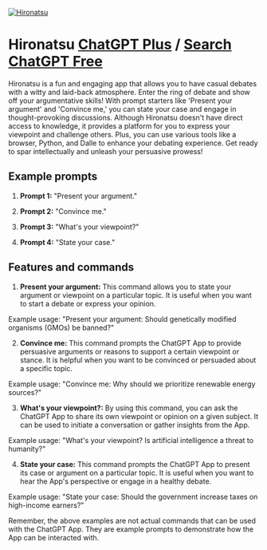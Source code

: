 
[![Hironatsu](https://files.oaiusercontent.com/file-VqMCDJmohxvZ3nyTfOoBGv4f?se=2123-10-17T01%3A44%3A51Z&sp=r&sv=2021-08-06&sr=b&rscc=max-age%3D31536000%2C%20immutable&rscd=attachment%3B%20filename%3D77739b23-ceac-4a4c-9a2a-29b0c2f28f78.png&sig=oGiEQ1Nqg5X7NoH73355xKB68QpOGwu81f/wYmmdMpE%3D)](https://chat.openai.com/g/g-31nTZbmG7-hironatsu)

# Hironatsu [ChatGPT Plus](https://chat.openai.com/g/g-31nTZbmG7-hironatsu) / [Search ChatGPT Free](https://gptcall.net/index.html#/?search=Hironatsu)

Hironatsu is a fun and engaging app that allows you to have casual debates with a witty and laid-back atmosphere. Enter the ring of debate and show off your argumentative skills! With prompt starters like 'Present your argument' and 'Convince me,' you can state your case and engage in thought-provoking discussions. Although Hironatsu doesn't have direct access to knowledge, it provides a platform for you to express your viewpoint and challenge others. Plus, you can use various tools like a browser, Python, and Dalle to enhance your debating experience. Get ready to spar intellectually and unleash your persuasive prowess!

## Example prompts

1. **Prompt 1:** "Present your argument."

2. **Prompt 2:** "Convince me."

3. **Prompt 3:** "What's your viewpoint?"

4. **Prompt 4:** "State your case."

## Features and commands

1. **Present your argument:** This command allows you to state your argument or viewpoint on a particular topic. It is useful when you want to start a debate or express your opinion.

Example usage: 
"Present your argument: Should genetically modified organisms (GMOs) be banned?"

2. **Convince me:** This command prompts the ChatGPT App to provide persuasive arguments or reasons to support a certain viewpoint or stance. It is helpful when you want to be convinced or persuaded about a specific topic.

Example usage: 
"Convince me: Why should we prioritize renewable energy sources?"

3. **What's your viewpoint?:** By using this command, you can ask the ChatGPT App to share its own viewpoint or opinion on a given subject. It can be used to initiate a conversation or gather insights from the App.

Example usage: 
"What's your viewpoint? Is artificial intelligence a threat to humanity?"

4. **State your case:** This command prompts the ChatGPT App to present its case or argument on a particular topic. It is useful when you want to hear the App's perspective or engage in a healthy debate.

Example usage: 
"State your case: Should the government increase taxes on high-income earners?"

Remember, the above examples are not actual commands that can be used with the ChatGPT App. They are example prompts to demonstrate how the App can be interacted with.


